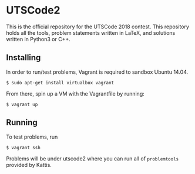 # UTSCode2

This is the official repository for the UTSCode 2018 contest. This repository holds all the tools, problem statements written in LaTeX, and solutions written in Python3 or C++.

## Installing

In order to run/test problems, Vagrant is required to sandbox Ubuntu 14.04.

```
$ sudo apt-get install virtualbox vagrant
```

From there, spin up a VM with the Vagrantfile by running:

```
$ vagrant up
```

## Running

To test problems, run

```
$ vagrant ssh
```

Problems will be under utscode2 where you can run all of `problemtools` provided by Kattis.
